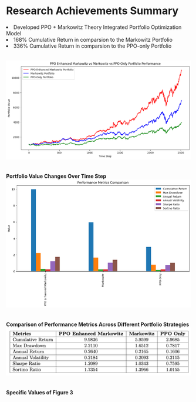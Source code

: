 # Research Achievements Summary

<li>Developed PPO + Markowitz Theory Integrated Portfolio Optimization Model</li>
<li><storng>168% Cumulative Return in comparsion to the Markowitz Portfolio</storng></li>
<li><storng>336% Cumulative Return in comparsion to the PPO-only Portfolio</storng></li>

<br>

<img src='Figure 2.png'><br><br><br>
<strong>Portfolio Value Changes Over Time Step</strong>
<br>
<img src='Figure 3.png'><br><br><br>
<strong>Comparison of Performance Metrics Across Different Portfolio Strategies</strong>
<br>
<img src='Figure 4.png'><br><br><br>
<strong>Specific Values of Figure 3</strong>
